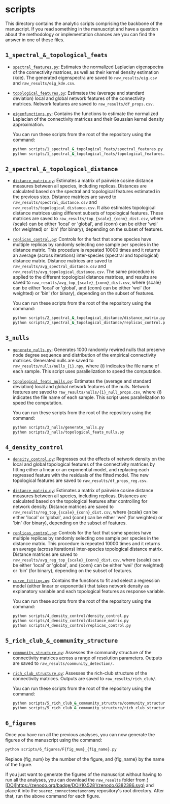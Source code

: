 # scripts

This directory contains the analytic scripts comprising the backbone of the manuscript.
If you read something in the manuscript and have a question about the methodology or implementation chances are you can find the answer in one of these files.

## `1_spectral_&_topological_feats`

- [`spectral_features.py`](./1_spectral_&_topological_feats/spectral_features.py):
  Estimates the normalized Laplacian eigenspectra of the connectivity matrices, as well as their kernel density estimation (kde). The generated eigenspectra are saved to `raw_results/eig.csv` and `raw_results/eig_kde.csv`.
- [`topological_features.py`](./1_spectral_&_topological_feats/topological_features.py):
  Estimates the (average and standard deviation) local and global network features of the connectivity matrices. Network features are saved to `raw_results/df_props.csv`.
- [`eigenfunctions.py`](./1_spectral_&_topological_feats/eigenfunctions.py):
  Contains the functions to estimate the normalized Laplacian of the connectivity matrices and their Gaussian kernel density approximation.

  You can run these scripts from the root of the repository using the command:

  ```bash
  python scripts/1_spectral_&_topological_feats/spectral_features.py
  python scripts/1_spectral_&_topological_feats/topological_features.py  
  ```

## `2_spectral_&_topological_distance`

- [`distance_matrix.py`](./empirical/fetch_hcp_myelin.py):
  Estimates a matrix of pairwise cosine distance measures between all species, including replicas. Distances are calculated based on the spectral and topological features estimated in the previous step. Distance matrices are saved to `raw_results/spectral_distance.csv` and `raw_results/topological_distance.csv`.
  It also estimates topological distance matrices using different subsets of topological features. These matrices are saved to `raw_results/top_{scale}_{conn}_dist.csv`, where {scale} can be either 'local' or 'global', and {conn} can be either 'wei' (for weighted) or 'bin' (for binary), depending on the subset of features.
- [`replicas_control.py`](./2_spectral_&_topological_distance/replicas_control.py):
  Controls for the fact that some species have multiple replicas by randomly selecting one sample per species in the distance matrix. This procedure is repeated 10000 times and it returns an average (across iterations) inter-species (spectral and topological) distance matrix. Distance matrices are saved to `raw_results/avg_spectral_distance.csv` and `raw_results/avg_topological_distance.csv`.
  The same procedure is applied to the different topological distance matrices, and results are saved to `raw_results/avg_top_{scale}_{conn}_dist.csv`, where {scale} can be either 'local' or 'global', and {conn} can be either 'wei' (for weighted) or 'bin' (for binary), depending on the subset of features.

  You can run these scripts from the root of the repository using the command:

  ```bash
  python scripts/2_spectral_&_topological_distance/distance_matrix.py
  python scripts/2_spectral_&_topological_distance/replicas_control.py  
  ```

## `3_nulls`

- [`generate_nulls.py`](./3_nulls/generate_nulls.py):
  Generates 1000 randomly rewired nulls that preserve node degree sequence and distribution of the empirical connectivity matrices. Generated nulls are saved to `raw_results/nulls/nulls_{i}.npy`, where {i} indicates the file name of each sample. This script uses parallelization to speed the computation.
- [`topological_feats_nulls.py`](./3_nulls/topological_feats_nulls.py):
  Estimates the (average and standard deviation) local and global network features of the nulls. Network features are saved to `raw_results/nulls/{i}_null_props.csv`, where {i} indicates the file name of each sample. This script uses parallelization to speed the computation.

  You can run these scripts from the root of the repository using the command:

  ```bash
  python scripts/3_nulls/generate_nulls.py
  python scripts/3_nulls/topological_feats_nulls.py  
  ```

## `4_density_control`

- [`density_control.py`](./4_density_control/density_control.py):
  Regresses out the effects of network density on the local and global topological features of the connectivity matrices by fitting either a linear or an exponential model, and replacing each regressed feature with the residuals of the fitted model. The new topological features are saved to `raw_results/df_props_reg.csv`.
- [`distance_matrix.py`](./4_density_control/distance_matrix.py):
  Estimates a matrix of pairwise cosine distance measures between all species, including replicas. Distances are calculated based on the topological features after controlling for network density. Distance matrices are saved to `raw_results/reg_top_{scale}_{conn}_dist.csv`, where {scale} can be either 'local' or 'global', and {conn} can be either 'wei' (for weighted) or 'bin' (for binary), depending on the subset of features.
- [`replicas_control.py`](./4_density_control/replicas_control.py):
  Controls for the fact that some species have multiple replicas by randomly selecting one sample per species in the distance matrix. This procedure is repeated 10000 times and it returns an average (across iterations) inter-species topological distance matrix. Distance matrices are saved to `raw_results/avg_reg_top_{scale}_{conn}_dist.csv`, where {scale} can be either 'local' or 'global', and {conn} can be either 'wei' (for weighted) or 'bin' (for binary), depending on the subset of features.
- [`curve_fitting.py`](./4_density_control/curve_fitting.py):
  Contains the functions to fit and select a regression model (either linear or exponential) that takes network density as explanatory variable and each topological features as response variable.

  You can run these scripts from the root of the repository using the command:

  ```bash
  python scripts/4_density_control/density_control.py
  python scripts/4_density_control/distance_matrix.py  
  python scripts/4_density_control/replicas_control.py  
  ```

## `5_rich_club_&_community_structure`

- [`community_structure.py`](./5_rich_club_&_community_structure/community_structure.py):
  Assesses the community structure of the connectivity matrices across a range of resolution parameters. Outputs are saved to `raw_results/community_detection/`.
- [`rich_club_structure.py`](./5_rich_club_&_community_structure/rich_club_structure.py):
  Assesses the rich-club structure of the connectivity matrices. Outputs are saved to `raw_results/rich_club/`.

  You can run these scripts from the root of the repository using the command:

  ```bash
  python scripts/5_rich_club_&_community_structure/community_structure.py
  python scripts/5_rich_club_&_community_structure/rich_club_structure.py  
  ```

## `6_figures`

Once you have run all the previous analyses, you can now generate the figures of the manuscript using the command:

```bash
python scripts/6_figures/F{fig_num}_{fig_name}.py
```

Replace {fig_num} by the number of the figure, and {fig_name} by the name of the figure.

If you just want to generate the figures of the manuscript without having to run all the analyses, you can download the `raw_results` folder from [![DOI]https://zenodo.org/badge/DOI/10.5281/zenodo.6382386.svg)](https://doi.org/10.5281/zenodo.6382386) and place it into the `suarez_connectometaxonomy` repository's root directory. After that, run the above command for each figure.
